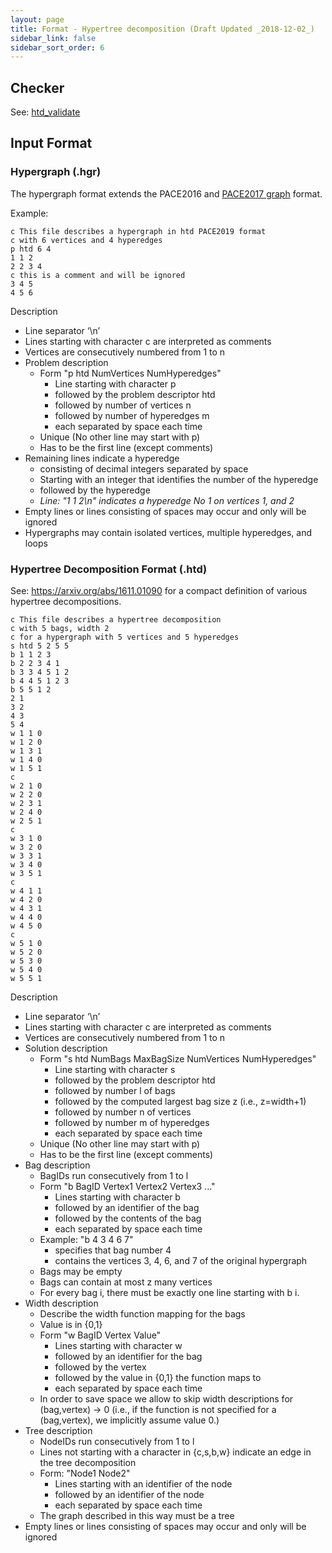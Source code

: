 ```yaml
---
layout: page
title: Format - Hypertree decomposition (Draft Updated _2018-12-02_)
sidebar_link: false
sidebar_sort_order: 6
---
```


## Checker
See: [htd_validate](https://github.com/daajoe/htd_validate/tree/pace2019)

## Input Format

### Hypergraph (.hgr)

The hypergraph format extends the PACE2016 and [PACE2017 graph](/2017/treewidth/) format.

Example:

```AsciiDoc
c This file describes a hypergraph in htd PACE2019 format
c with 6 vertices and 4 hyperedges
p htd 6 4
1 1 2
2 2 3 4
c this is a comment and will be ignored
3 4 5
4 5 6
```
Description
* Line separator ‘\n’
* Lines starting with character c are interpreted as comments
* Vertices are consecutively numbered from 1 to n
* Problem description
  * Form "p htd NumVertices NumHyperedges"
    * Line starting with character p 
    * followed by the problem descriptor htd 
    * followed by number of vertices n
    * followed by number of hyperedges m
    * each separated by space each time
  * Unique (No other line may start with p)
  * Has to be the first line (except comments)
* Remaining lines indicate a hyperedge
  * consisting of decimal integers separated by space
  * Starting with an integer that identifies the number of the hyperedge
  * followed by the hyperedge
  * _Line: "1 1 2\n" indicates a hyperedge No 1 on vertices 1, and 2_
* Empty lines or lines consisting of spaces may occur and only will be ignored  
* Hypergraphs may contain isolated vertices, multiple hyperedges, and loops


### Hypertree Decomposition Format (.htd)

See: https://arxiv.org/abs/1611.01090 for a compact definition of various hypertree decompositions.

```AsciiDoc
c This file describes a hypertree decomposition
c with 5 bags, width 2 
c for a hypergraph with 5 vertices and 5 hyperedges
s htd 5 2 5 5
b 1 1 2 3
b 2 2 3 4 1
b 3 3 4 5 1 2
b 4 4 5 1 2 3
b 5 5 1 2
2 1
3 2
4 3
5 4
w 1 1 0
w 1 2 0
w 1 3 1
w 1 4 0
w 1 5 1
c
w 2 1 0
w 2 2 0
w 2 3 1
w 2 4 0
w 2 5 1
c
w 3 1 0
w 3 2 0
w 3 3 1
w 3 4 0
w 3 5 1
c
w 4 1 1
w 4 2 0
w 4 3 1
w 4 4 0
w 4 5 0
c
w 5 1 0
w 5 2 0
w 5 3 0
w 5 4 0
w 5 5 1
```

Description
* Line separator ‘\n’
* Lines starting with character c are interpreted as comments
* Vertices are consecutively numbered from 1 to n
* Solution description
  * Form "s htd NumBags MaxBagSize NumVertices NumHyperedges"
    * Line starting with character s
    * followed by the problem descriptor htd
    * followed by number l of bags
    * followed by the computed largest bag size z (i.e., z=width+1)
    * followed by number n of vertices
    * followed by number m of hyperedges
    * each separated by space each time
  * Unique (No other line may start with p)
  * Has to be the first line (except comments)
* Bag description
  * BagIDs run consecutively from 1 to l
  * Form "b BagID Vertex1 Vertex2 Vertex3 ..."
    * Lines starting with character b
    * followed by an identifier of the bag
    * followed by the contents of the bag
    * each separated by space each time
  * Example: "b 4 3 4 6 7"
    * specifies that bag number 4 
    * contains the vertices 3, 4, 6, and 7 of the original hypergraph
  * Bags may be empty
  * Bags can contain at most z many vertices
  * For every bag i, there must be exactly one line starting with b i. 
* Width description
  * Describe the width function mapping for the bags
  * Value is in {0,1}
  * Form "w BagID Vertex Value"
    * Lines starting with character w
    * followed by an identifier for the bag
    * followed by the vertex
    * followed by the value in {0,1} the function maps to 
    * each separated by space each time
  * In order to save space we allow to skip width descriptions for (bag,vertex) -> 0 (i.e., if the function is not specified for a (bag,vertex), we implicitly assume value 0.)
* Tree description
  * NodeIDs run consecutively from 1 to l
  * Lines not starting with a character in {c,s,b,w} indicate an edge in the tree decomposition
  * Form: "Node1 Node2"
    * Lines starting with an identifier of the node
    * followed by an identifier of the node
    * each separated by space each time
  * The graph described in this way must be a tree
* Empty lines or lines consisting of spaces may occur and only will be ignored  
